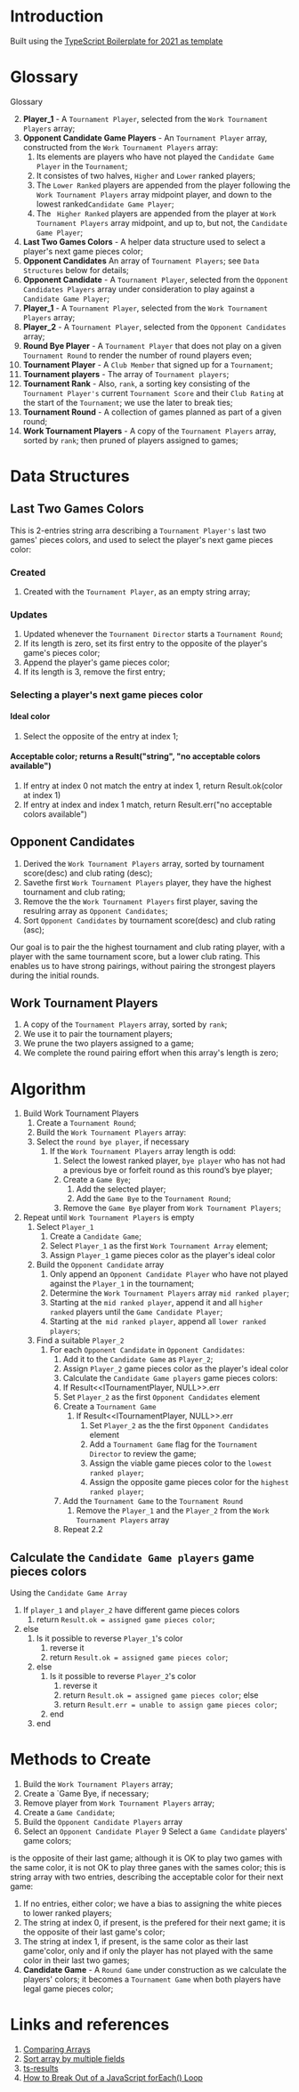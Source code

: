 # Introduction
Built using the [TypeScript Boilerplate for 2021 as template](https://github.com/metachris/typescript-boilerplate)

# Glossary
Glossary


2. **Player_1** - A `Tournament Player`, selected from the `Work Tournament Players` array;
3. **Opponent Candidate Game Players** - An `Tournament Player` array, constructed from the `Work Tournament Players` array:
   1. Its elements are players who have not played the `Candidate Game Player` in the `Tournament`;
   2. It consistes of two halves, `Higher` and `Lower` ranked players;
   3. The `Lower Ranked` players are appended from the player following the `Work Tournament Players` array midpoint player, and down to the lowest ranked`Candidate Game Player`;
   4. The ` Higher Ranked` players are appended from the player at `Work Tournament Players` array midpoint, and up to, but not, the `Candidate Game Player`;
4. **Last Two Games Colors** - A helper data structure used to select a player's next game pieces color;
5. **Opponent Candidates** An array of `Tournament Players`; see `Data Structures` below for details;
6. **Opponent Candidate** - A `Tournament Player`, selected from the `Opponent Candidates Players` array under consideration to play against a `Candidate Game Player`;
7. **Player_1** - A `Tournament Player`, selected from the `Work Tournament Players` array;
8. **Player_2** - A `Tournament Player`, selected from the `Opponent Candidates` array;
9. **Round Bye Player** - A `Tournament Player` that does not play on a given `Tournament Round` to render the number of round players even;
10. **Tournament Player** - A `Club Member` that signed up for a `Tournament`;
11. **Tournament players** - The array of `Tournament players`;
12. **Tournament Rank** - Also, `rank`, a sorting key consisting of the `Tournament Player's` current `Tournament Score` and their `Club Rating` at the start of the `Tournament`; we use the later to break ties;
13. **Tournament Round** - A collection of games planned as part of a given round;
14. **Work Tournament Players** - A copy of the `Tournament Players` array, sorted by `rank`; then pruned of players assigned to games;

# Data Structures
## Last Two Games Colors
This is 2-entries string arra describing a `Tournament Player's` last two games' pieces colors, and used to select the player's next game pieces color:
### Created
1. Created with the `Tournament Player`, as an empty string array;
### Updates
1. Updated whenever the `Tournament Director` starts a `Tournament Round`;
2. If its length is zero, set its first entry to the opposite of the player's game's pieces color;
3. Append the player's game pieces color;
4. If its length is 3, remove the first entry;
### Selecting a player's next game pieces color
#### Ideal color
1. Select the opposite of the entry at index 1;
#### Acceptable color; returns a Result("string", "no acceptable colors available")
1. If entry at index 0 not match the entry at index 1, return Result.ok(color at index 1)
2. If entry at index and index 1 match, return Result.err("no acceptable colors available")

## Opponent Candidates
1. Derived the `Work Tournament Players` array, sorted by tournament score(desc) and club rating (desc);
2. Savethe first `Work Tournament Players` player, they have the highest tournament and club rating;
3. Remove the the `Work Tournament Players` first player, saving the resulring array as `Opponent Candidates`;
4. Sort `Opponent Candidates` by tournament score(desc) and club rating (asc);

Our goal is to pair the the highest tournament and club rating player, with a player with the same tournament score, but a lower club rating. This enables us to have strong pairings, without pairing the strongest players during the initial rounds.



## Work Tournament Players
1. A copy of the `Tournament Players` array, sorted by `rank`;
2. We use it to pair the tournament players;
3. We prune the two players assigned to a game;
4. We complete the round pairing effort when this array's length is zero;

# Algorithm
1. Build Work Tournament Players
   1. Create a `Tournament Round`;
   2. Build the `Work Tournament Players` array:
   3. Select the `round bye player`, if necessary
      1. If the `Work Tournament Players` array length is odd:
         1. Select the lowest ranked player, `bye player` who has not had a previous bye or forfeit round as this round’s bye player;
         2. Create a `Game Bye`;
            1. Add the selected player;
            2. Add the `Game Bye` to the `Tournament Round`;
         4. Remove the `Game Bye` player from `Work Tournament Players`;
2. Repeat until `Work Tournament Players` is empty
   1. Select `Player_1`
      1. Create a `Candidate Game`;
      2. Select `Player_1` as the  first `Work Tournament Array` element;
      3. Assign `Player_1` game pieces color as the player's ideal color
   2. Build the `Opponent Candidate` array
      1. Only append an `Opponent Candidate Player` who have not played against the `Player_1` in the tournament;
      2. Determine the `Work Tournament Players` array `mid ranked player`;
      3. Starting at the `mid ranked player`, append it and all `higher ranked` players until the `Game Candidate Player`;
      4. Starting at the` mid ranked player`, append all `lower ranked players`;
   3. Find a suitable `Player_2`
      1. For each `Opponent Candidate` in `Opponent Candidates`:
         1. Add it to the `Candidate Game` as `Player_2`;
         2. Assign `Player_2` game pieces color as the player's ideal color
         3. Calculate the `Candidate Game players` game pieces colors:
         4. If Result<<ITournamentPlayer, NULL>>.err
         5. Set `Player_2` as the first  `Opponent Candidates` element
         6. Create a `Tournament Game`
            1. If Result<<ITournamentPlayer, NULL>>.err
               1. Set `Player_2` as the the first  `Opponent Candidates` element
               2. Add a  `Tournament Game` flag for the `Tournament Director` to review the game;
               3. Assign the viable game pieces color to the `lowest ranked player`;
               4. Assign the opposite game pieces color for the `highest ranked player`;
         7. Add the `Tournament Game` to the `Tournament Round`
            1. Remove the `Player_1` and the `Player_2` from the `Work Tournament Players` array
         8. Repeat 2.2
## Calculate the `Candidate Game players` game pieces colors
Using the `Candidate Game Array`
1. If `player_1` and `player_2` have different game pieces colors
   1. return `Result.ok = assigned game pieces color`;
2. else
   1. Is it possible to reverse `Player_1`'s color
      1. reverse it
      2. return `Result.ok = assigned game pieces color`;
   2. else
      1. Is it possible to reverse `Player_2`'s color
         1. reverse it
         2. return `Result.ok = assigned game pieces color`;
      else
         3. return `Result.err = unable to assign game pieces color`;
      2. end
   3. end
# Methods to Create
1. Build the `Work Tournament Players` array;
2. Create a `Game Bye, if necessary;
5. Remove player from `Work Tournament Players` array;
6. Create a `Game Candidate`;
7. Build the `Opponent Candidate Players` array
8. Select an  `Opponent Candidate Player`
9 Select a `Game Candidate` players' game colors;


is the opposite of their last game; although it is OK to play two games with the same color, it is not OK to play three ganes with the sames color; this is string array with two entries, describing the acceptable color for their next game:
1. If no entries, either color; we have a bias to assigning the white pieces to lower ranked players;
1. The string at index 0, if present, is the prefered for their next game; it is the opposite of their last game's color;
1. The string at index 1, if present, is the same color as their last game'color, only and if only the player has not played with the same color in their last two games;
2. **Candidate Game** - A `Round Game` under construction as we calculate the players' colors; it becomes a `Tournament Game` when both players have legal game pieces color;

# Links and references
1. [Comparing Arrays](https://stackoverflow.com/questions/38498258/typescript-difference-between-two-arrays)
2. [Sort array by multiple fields](https://www.benmvp.com/blog/quick-way-sort-javascript-array-multiple-fields/)
3. [ts-results](https://www.npmjs.com/package/ts-results/v/3.3.0)
4. [How to Break Out of a JavaScript forEach() Loop](https://masteringjs.io/tutorials/fundamentals/foreach-break)
